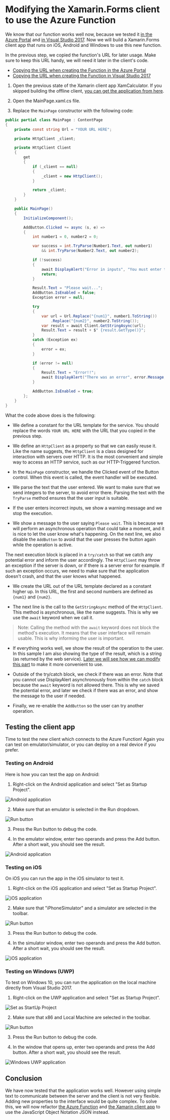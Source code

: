 # Modifying the Xamarin.Forms client to use the Azure Function

We know that our function works well now, because we tested it [in the Azure Portal](./implementing.md#testing-the-new-signature) and [in Visual Studio 2017](./creating-vs.md#testing-the-function). Now we will build a Xamarin.Forms client app that runs on iOS, Android and Windows to use this new function.

In the previous step, we copied the function's URL for later usage. Make sure to keep this URL handy, we will need it later in the client's code.

- [Copying the URL when creating the Function in the Azure Portal](./implementing.md#getting-the-url-for-the-xamarin-client)
- [Copying the URL when creating the Function in Visual Studio 2017](./creating-vs.md#getting-the-url-for-the-xamarin-client-app)

1. Open the previous state of the Xamarin client app XamCalculator. If you skipped building the offline client, [you can get the application from here](https://github.com/lbugnion/sample-azure-simplexamarinfunction/tree/master/XamCalculator%20-%20Start).

2. Open the MainPage.xaml.cs file.

3. Replace the ```MainPage``` constructor with the following code:

```CS
public partial class MainPage : ContentPage
{
    private const string Url = "YOUR URL HERE";

    private HttpClient _client;

    private HttpClient Client
    {
        get
        {
            if (_client == null)
            {
                _client = new HttpClient();
            }

            return _client;
        }
    }

    public MainPage()
    {
        InitializeComponent();

        AddButton.Clicked += async (s, e) =>
        {
            int number1 = 0, number2 = 0;

            var success = int.TryParse(Number1.Text, out number1)
                && int.TryParse(Number2.Text, out number2);

            if (!success)
            {
                await DisplayAlert("Error in inputs", "You must enter two integers", "OK");
                return;
            }

            Result.Text = "Please wait...";
            AddButton.IsEnabled = false;
            Exception error = null;

            try
            {
                var url = Url.Replace("{num1}", number1.ToString())
                    .Replace("{num2}", number2.ToString());
                var result = await Client.GetStringAsync(url);
                Result.Text = result + $" {result.GetType()}";
            }
            catch (Exception ex)
            {
                error = ex;
            }

            if (error != null)
            {
                Result.Text = "Error!!";
                await DisplayAlert("There was an error", error.Message, "OK");
            }

            AddButton.IsEnabled = true;
        };
    }
}
```

What the code above does is the following:

- We define a constant for the URL template for the service. You should replace the words ```YOUR URL HERE``` with the URL that you copied in the previous step.

- We define an ```HttpClient``` as a property so that we can easily reuse it. Like the name suggests, the ```HttpClient``` is a class designed for interaction with servers over HTTP. It is the most convenient and simple way to access an HTTP service, such as our HTTP-Triggered function. 

- In the ```MainPage``` constructor, we handle the Clicked event of the Button control. When this event is called, the event handler will be executed.

- We parse the text that the user entered. We want to make sure that we send integers to the server, to avoid error there. Parsing the text with the ```TryParse``` method ensures that the user input is suitable.

- If the user enters incorrect inputs, we show a warning message and we stop the execution.

- We show a message to the user saying ```Please wait```. This is because we will perform an asynchronous operation that could take a moment, and it is nice to let the user know what's happening. On the next line, we also disable the ```AddButton``` to avoid that the user presses the button again while the operation is active.

The next execution block is placed in a ```try/catch``` so that we catch any potential error and inform the user accordingly. The ```HttpClient``` may throw an exception if the server is down, or if there is a server error for example. If such an exception occurs, we need to make sure that the application doesn't crash, and that the user knows what happened.

- We create the URL out of the URL template declared as a constant higher up. In this URL, the first and second numbers are defined as ```{num1}``` and ```{num2}```. 

- The next line is the call to the ```GetStringAsync``` method of the ```HttpClient```. This method is asynchronous, like the name suggests. This is why we use the ```await``` keyword when we call it. 

> Note: Calling the method with the ```await``` keyword does not block the method's execution. It means that the user interface will remain usable. This is why informing the user is important.

- If everything works well, we show the result of the operation to the user. In this sample I am also showing the type of the result, which is a string (as returned by the web service). [Later we will see how we can modify this part](./refactoring-client.md) to make it more convenient to use.

- Outside of the try/catch block, we check if there was an error. Note that you cannot use DisplayAlert asynchronously from within the ```catch``` block because the ```await``` keyword is not allowed there. This is why we saved the potential error, and later we check if there was an error, and show the message to the user if needed.

- Finally, we re-enable the ```AddButton``` so the user can try another operation.

## Testing the client app

Time to test the new client which connects to the Azure Function! Again you can test on emulator/simulator, or you can deploy on a real device if you prefer.

### Testing on Android

Here is how you can test the app on Android:

1. Right-click on the Android application and select "Set as Startup Project".

![Android application](./Img/2018-01-04_15-25-17.png)

2. Make sure that an emulator is selected in the Run dropdown.

![Run button](./Img/2018-01-04_15-26-08.png)

3. Press the Run button to debug the code.

4. In the emulator window, enter two operands and press the Add button. After a short wait, you should see the result.

![Android application](./Img/2018-01-04_15-30-54.png)

### Testing on iOS

On iOS you can run the app in the iOS simulator to test it.

1. Right-click on the iOS application and select "Set as Startup Project".

![iOS application](./Img/2018-01-04_20-33-16.png)

2. Make sure that "iPhoneSimulator" and a simulator are selected in the toolbar.

![Run button](./Img/2018-01-04_20-33-37.png)

3. Press the Run button to debug the code.

4. In the simulator window, enter two operands and press the Add button. After a short wait, you should see the result.

![iOS application](./Img/2018-01-04_20-35-52.png)

### Testing on Windows (UWP)

To test on Windows 10, you can run the application on the local machine directly from Visual Studio 2017.

1. Right-click on the UWP application and select "Set as Startup Project".

![Set as StartUp Project](./Img/2018-01-04_15-18-41.png)

2. Make sure that x86 and Local Machine are selected in the toolbar.

![Run button](./Img/2018-01-04_15-19-44.png)

3. Press the Run button to debug the code.

4. In the window that opens up, enter two operands and press the Add button. After a short wait, you should see the result.

![Windows UWP application](./Img/2018-01-04_15-24-40.png)

## Conclusion

We have now tested that the application works well. However using simple text to communicate between the server and the client is not very flexible. Adding new properties to the interface would be quite complex. To solve this, we will now refactor [the Azure Function](./refactoring.md) and [the Xamarin client app](./refactoring-client.md) to use the JavaScript Object Notation JSON instead.